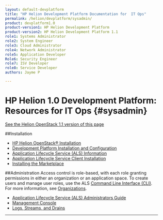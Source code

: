 ```yaml
---
layout: default-devplatform
title: "HP Helion Development Platform Documentation for  IT Ops"
permalink: /helion/devplatform/sysadmin/
product: devplatform1.0
product-version1: HP Helion Development Platform
product-version2: HP Helion Development Platform 1.1
role1: Systems Administrator 
role2: System Engineer
role3: Cloud Administrator
role4: Network Administrator
role5: Application Developer
Role6: Security Engineer
role7: ISV Developer
role8: Service Developer
authors: Jayme P

---
```

<!--PUBLISHED-->
# HP Helion 1.0 Development Platform: Resources for IT Ops {#sysadmin}
[See the Helion OpenStack 1.1 version of this page](/helion/devplatform/1.1/sysadmin/)

##Installation

* [HP Helion OpenStack&reg; Installation](/helion/openstack/install/overview/)
* [Development Platform Installation and Configuration](/helion/devplatform/install/)
* [Application Lifecycle Service (ALS) Information](/als/v1/)
* [Application Lifecycle Service Client Installation](/als/v1/user/client/)
* [Installing the Marketplace](/helion/devplatform/marketplace)

##Administration
Access control is role-based, with each role granting permissions in either an organization or an application space. To create users and manage user roles, use the ALS  [Command Line Interface (CLI)](/als/v1/user/reference/client-ref/). For more information, see [Organizations](/als/v1/user/reference/client-ref/#organizations).

- [Application Lifecycle Service (ALS) Administrators Guide](/als/v1/admin/)
- [Management Console](/als/v1/user/console/)
- [Logs, Streams, and Drains](/als/v1/user/deploy/app-logs/)

----
